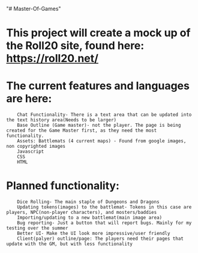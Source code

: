 "# Master-Of-Games" 
# This project will create a mock up of the Roll20 site, found here: https://roll20.net/
# The current features and languages are here: 
		Chat Functionality- There is a text area that can be updated into the text history area(Needs to be larger)
		Base Outline (Game master)- not the player. The page is being created for the Game Master first, as they need the most functionality.
		Assets: Battlemats (4 current maps) - Found from google images, non copyrighted images
		Javascript
		CSS
		HTML

# Planned functionality:
		Dice Rolling- The main staple of Dungeons and Dragons
		Updating tokens(images) to the battlemat- Tokens in this case are players, NPC(non-player characters), and mosters/baddies
		Importing/updating to a new battlemat(main image area)
		Bug reporting- Just a button that will report bugs. Mainly for my testing over the summer
		Better UI- Make the UI look more impressive/user friendly
		Client(palyer) outline/page: The players need their pages that update with the GM, but with less functionality
		